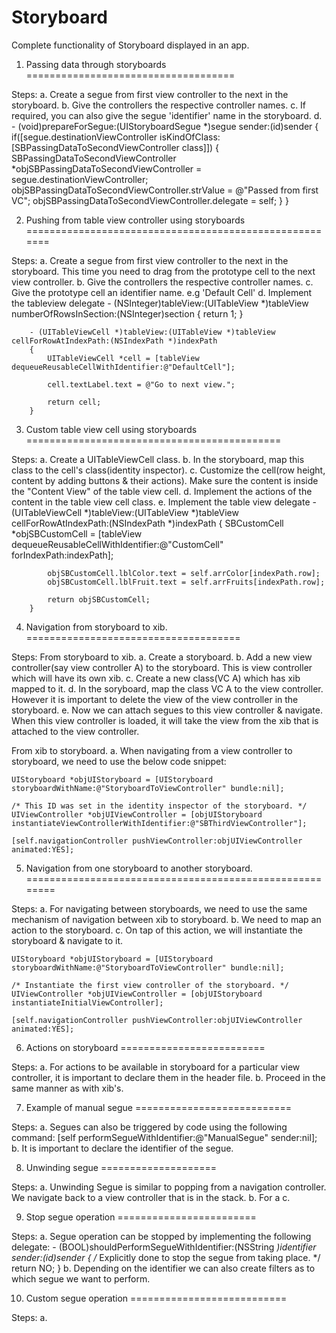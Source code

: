 Storyboard
==========

Complete functionality of Storyboard displayed in an app.

1. Passing data through storyboards
====================================

Steps: 
	a. Create a segue from first view controller to the next in the storyboard.
	b. Give the controllers the respective controller names.
	c. If required, you can also give the segue 'identifier' name in the storyboard.
	d. - (void)prepareForSegue:(UIStoryboardSegue *)segue sender:(id)sender
	{
		if([segue.destinationViewController isKindOfClass:[SBPassingDataToSecondViewController class]])
    	{
        	SBPassingDataToSecondViewController *objSBPassingDataToSecondViewController = segue.destinationViewController;
        	objSBPassingDataToSecondViewController.strValue = @"Passed from first VC";
        	objSBPassingDataToSecondViewController.delegate = self;
    	}
	}
	

2. Pushing from table view controller using storyboards
=======================================================

Steps: 
	a. Create a segue from first view controller to the next in the storyboard. This time you need to drag from the prototype cell to the next view controller.
	b. Give the controllers the respective controller names.
	c. Give the prototype cell an identifier name. e.g 'Default Cell'
	d. Implement the tableview delegate
		- (NSInteger)tableView:(UITableView *)tableView numberOfRowsInSection:(NSInteger)section
		{
    		return 1;
		}

		- (UITableViewCell *)tableView:(UITableView *)tableView cellForRowAtIndexPath:(NSIndexPath *)indexPath
		{
    		UITableViewCell *cell = [tableView dequeueReusableCellWithIdentifier:@"DefaultCell"];
    
   			cell.textLabel.text = @"Go to next view.";
    
		    return cell;
		}

	

3. Custom table view cell using storyboards
============================================

Steps: 
	a. Create a UITableViewCell class.
	b. In the storyboard, map this class to the cell's class(identity inspector).
	c. Customize the cell(row height, content by adding buttons & their actions). Make sure the content is inside the "Content View" of the table view cell.
	d. Implement the actions of the content in the table view cell class.
	e. Implement the table view delegate
		- (UITableViewCell *)tableView:(UITableView *)tableView cellForRowAtIndexPath:(NSIndexPath *)indexPath
		{
    		SBCustomCell *objSBCustomCell = [tableView dequeueReusableCellWithIdentifier:@"CustomCell" forIndexPath:indexPath];
    
    		objSBCustomCell.lblColor.text = self.arrColor[indexPath.row];
    		objSBCustomCell.lblFruit.text = self.arrFruits[indexPath.row];
    
    		return objSBCustomCell;
		}

4. Navigation from storyboard to xib.
=====================================

Steps: 
From storyboard to xib.
	a. Create a storyboard.
	b. Add a new view controller(say view controller A) to the storyboard. This is view controller which will have its own xib.
	c. Create a new class(VC A) which has xib mapped to it.
	d. In the soryboard, map the class VC A to the view controller. However it is important to delete the view of the view controller in the storyboard.
	e. Now we can attach segues to this view controller & navigate. When this view controller is loaded, it will take the view from the xib that is attached to the view controller.

From xib to storyboard.
	a. When navigating from a view controller to storyboard, we need to use the below code snippet:
	
	UIStoryboard *objUIStoryboard = [UIStoryboard storyboardWithName:@"StoryboardToViewController" bundle:nil];
    
    /* This ID was set in the identity inspector of the storyboard. */
    UIViewController *objUIViewController = [objUIStoryboard instantiateViewControllerWithIdentifier:@"SBThirdViewController"];
    
    [self.navigationController pushViewController:objUIViewController animated:YES];

5. Navigation from one storyboard to another storyboard.
========================================================

Steps: 
	a. For navigating between storyboards, we need to use the same mechanism of navigation between xib to storyboard.
	b. We need to map an action to the storyboard.
	c. On tap of this action, we will instantiate the storyboard & navigate to it.
	
	UIStoryboard *objUIStoryboard = [UIStoryboard storyboardWithName:@"StoryboardToViewController" bundle:nil];
    
    /* Instantiate the first view controller of the storyboard. */
    UIViewController *objUIViewController = [objUIStoryboard instantiateInitialViewController];
    
    [self.navigationController pushViewController:objUIViewController animated:YES];
    
6. Actions on storyboard
=========================

Steps:
	a. For actions to be available in storyboard for a particular view controller, it is important to declare them in the header file.
	b. Proceed in the same manner as with xib's.

7. Example of manual segue
===========================

Steps:
	a. Segues can also be triggered by code using the following command:
		[self performSegueWithIdentifier:@"ManualSegue" sender:nil];
	b. It is important to declare the identifier of the segue.

8. Unwinding segue
====================

Steps:
	a. Unwinding Segue is similar to popping from a navigation controller. We navigate back to a view controller that is in the stack.
	b. For a 
	c. 
	
	
9. Stop segue operation
========================

Steps:
	a. Segue operation can be stopped by implementing the following delegate:
		- (BOOL)shouldPerformSegueWithIdentifier:(NSString *)identifier sender:(id)sender
		{
    		/* Explicitly done to stop the segue from taking place. */
    		return NO;
		}
	b. Depending on the identifier we can also create filters as to which segue we want to perform.

10. Custom segue operation
===========================

Steps:
	a. 